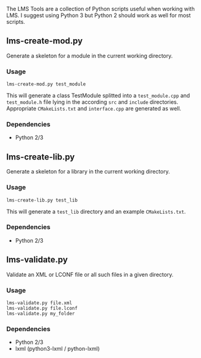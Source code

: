 The LMS Tools are a collection of Python scripts useful when working with LMS.
I suggest using Python 3 but Python 2 should work as well for most scripts.

## lms-create-mod.py
Generate a skeleton for a module in the current working directory.

### Usage
```
lms-create-mod.py test_module
```

This will generate a class TestModule splitted into a `test_module.cpp` and
`test_module.h` file lying in the according `src` and `include` directories.
Appropriate `CMakeLists.txt` and `interface.cpp` are generated as well.

### Dependencies
- Python 2/3

## lms-create-lib.py
Generate a skeleton for a library in the current working directory.

### Usage
```
lms-create-lib.py test_lib
```

This will generate a `test_lib` directory and an example `CMakeLists.txt`.

### Dependencies
- Python 2/3

## lms-validate.py
Validate an XML or LCONF file or all such files in a given directory.

### Usage
```
lms-validate.py file.xml
lms-validate.py file.lconf
lms-validate.py my_folder
```

### Dependencies
- Python 2/3
- lxml (python3-lxml / python-lxml)
